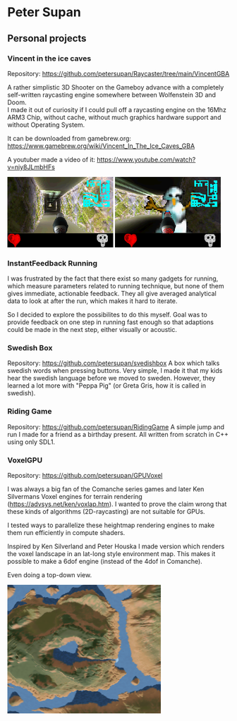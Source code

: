 # Peter Supan
## Personal projects
### Vincent in the ice caves
Repository: https://github.com/petersupan/Raycaster/tree/main/VincentGBA

A rather simplistic 3D Shooter on the Gameboy advance with a completely self-written raycasting engine somewhere between Wolfenstein 3D and Doom.  
I made it out of curiosity if I could pull off a raycasting engine on the 16Mhz ARM3 Chip, without cache, without much graphics hardware support and without Operating System.

It can be downloaded from gamebrew.org:
https://www.gamebrew.org/wiki/Vincent_In_The_Ice_Caves_GBA

A youtuber made a video of it:
https://www.youtube.com/watch?v=niy8JLmbHFs

![Vincent 1](vincentgba5.png)
![Vincent 2](vincentgba6.png)

### InstantFeedback Running
I was frustrated by the fact that there exist so many gadgets for running, which measure parameters related to running technique, but none of them gives immediate, actionable feedback. They all give averaged analytical data to look at after the run, which makes it hard to iterate.

So I decided to explore the possibilites to do this myself.
Goal was to provide feedback on one step in running fast enough so that adaptions could be made in the next step, either visually or acoustic.

### Swedish Box
Repository: https://github.com/petersupan/svedishbox
A box which talks swedish words when pressing buttons. Very simple, I made it that my kids hear the swedish language before we moved to sweden. However, they learned a lot more with "Peppa Pig" (or Greta Gris, how it is called in swedish).

### Riding Game
Repository: https://github.com/petersupan/RidingGame
A simple jump and run I made for a friend as a birthday present.
All written from scratch in C++ using only SDL1.


### VoxelGPU
Repository: https://github.com/petersupan/GPUVoxel

I was always a big fan of the Comanche series games and later Ken Silvermans Voxel engines for terrain rendering (https://advsys.net/ken/voxlap.htm). I wanted to prove the claim wrong that these kinds of algorithms (2D-raycasting) are not suitable for GPUs.

I tested ways to parallelize these heightmap rendering engines  to make them run efficiently in compute shaders.

Inspired by Ken Silverland and Peter Houska I made version which renders the voxel landscape in an lat-long style environment map. This makes it possible to make a 6dof engine (instead of the 4dof in Comanche).

Even doing a top-down view.

![Top down view](top-down.png)

